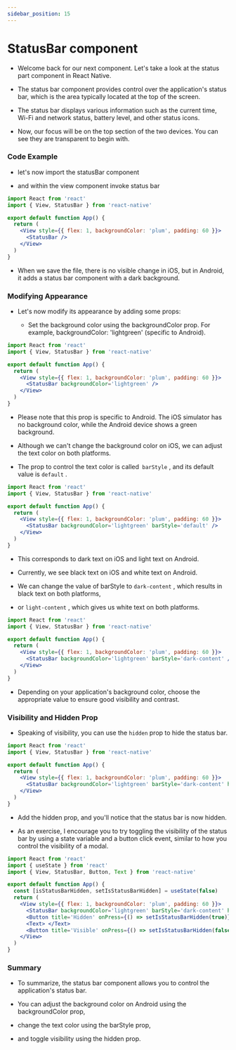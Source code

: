 ```yaml
---
sidebar_position: 15
---
```


# StatusBar component

- Welcome back for our next component. Let's take a look at the status part component in React Native.

- The status bar component provides control over the application's status bar, which is the area typically located at the top of the screen.

- The status bar displays various information such as the current time, Wi-Fi and network status, battery level, and other status icons.

- Now, our focus will be on the top section of the two devices. You can see they are transparent to begin with.

### Code Example

- let's now import the statusBar component

- and within the view component invoke status bar

```jsx
import React from 'react'
import { View, StatusBar } from 'react-native'

export default function App() {
  return (
    <View style={{ flex: 1, backgroundColor: 'plum', padding: 60 }}>
      <StatusBar />
    </View>
  )
}
```

- When we save the file, there is no visible change in iOS, but in Android, it adds a status bar component with a dark background.

### Modifying Appearance

- Let's now modify its appearance by adding some props:

  - Set the background color using the backgroundColor prop. For example, backgroundColor: 'lightgreen' (specific to Android).

```jsx
import React from 'react'
import { View, StatusBar } from 'react-native'

export default function App() {
  return (
    <View style={{ flex: 1, backgroundColor: 'plum', padding: 60 }}>
      <StatusBar backgroundColor='lightgreen' />
    </View>
  )
}
```

- Please note that this prop is specific to Android. The iOS simulator has no background color, while the Android device shows a green background.

- Although we can't change the background color on iOS, we can adjust the text color on both platforms.

- The prop to control the text color is called` barStyle` , and its default value is `default` .

```jsx
import React from 'react'
import { View, StatusBar } from 'react-native'

export default function App() {
  return (
    <View style={{ flex: 1, backgroundColor: 'plum', padding: 60 }}>
      <StatusBar backgroundColor='lightgreen' barStyle='default' />
    </View>
  )
}
```

- This corresponds to dark text on iOS and light text on Android.

- Currently, we see black text on iOS and white text on Android.

- We can change the value of barStyle to `dark-content` , which results in black text on both platforms,

- or `light-content` , which gives us white text on both platforms.

```jsx
import React from 'react'
import { View, StatusBar } from 'react-native'

export default function App() {
  return (
    <View style={{ flex: 1, backgroundColor: 'plum', padding: 60 }}>
      <StatusBar backgroundColor='lightgreen' barStyle='dark-content' />
    </View>
  )
}
```

- Depending on your application's background color, choose the appropriate value to ensure good visibility and contrast.

### Visibility and Hidden Prop

- Speaking of visibility, you can use the `hidden` prop to hide the status bar.

```jsx
import React from 'react'
import { View, StatusBar } from 'react-native'

export default function App() {
  return (
    <View style={{ flex: 1, backgroundColor: 'plum', padding: 60 }}>
      <StatusBar backgroundColor='lightgreen' barStyle='dark-content' hidden />
    </View>
  )
}
```

- Add the hidden prop, and you'll notice that the status bar is now hidden.

- As an exercise, I encourage you to try toggling the visibility of the status bar by using a state variable and a button click event, similar to how you control the visibility of a modal.

```jsx
import React from 'react'
import { useState } from 'react'
import { View, StatusBar, Button, Text } from 'react-native'

export default function App() {
  const [isStatusBarHidden, setIsStatusBarHidden] = useState(false)
  return (
    <View style={{ flex: 1, backgroundColor: 'plum', padding: 60 }}>
      <StatusBar backgroundColor='lightgreen' barStyle='dark-content' hidden={isStatusBarHidden} />
      <Button title='Hidden' onPress={() => setIsStatusBarHidden(true)} color='midnightblue' />
      <Text> </Text>
      <Button title='Visible' onPress={() => setIsStatusBarHidden(false)} color='midnightblue' />
    </View>
  )
}
```

### Summary

- To summarize, the status bar component allows you to control the application's status bar.

- You can adjust the background color on Android using the backgroundColor prop,

- change the text color using the barStyle prop,

- and toggle visibility using the hidden prop.
